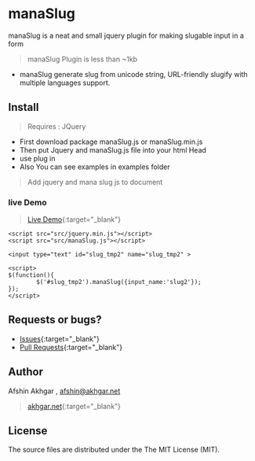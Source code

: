 # manaSlug
manaSlug is a neat and small jquery plugin for making slugable input in a form
> manaSlug Plugin is less than ~1kb
* manaSlug generate slug from unicode string, URL-friendly slugify with multiple languages support.



## Install
> Requires : JQuery
* First download package manaSlug.js or manaSlug.min.js 
* Then put Jquery and manaSlug.js file into your html Head
* use plug in 
* Also You can see examples in examples folder
> Add jquery and mana slug js to document
> 


>
>
### live Demo
> [Live Demo](http://akhgar.net/demo/manaslug/index.html){:target="_blank"}

```
<script src="src/jquery.min.js"></script>
<script src="src/manaSlug.js"></script>
```

`<input type="text" id="slug_tmp2" name="slug_tmp2" >`
```
<script>
$(function(){
        $('#slug_tmp2').manaSlug({input_name:'slug2'});
});
</script>
```


## Requests or bugs?
* [Issues](https://github.com/afshinpersian/manaSlug/issues){:target="_blank"}
* [Pull Requests](https://github.com/afshinpersian/manaSlug/pulls){:target="_blank"}

## Author
Afshin Akhgar , afshin@akhgar.net
> [akhgar.net](http://akhgar.net){:target="_blank"}

## License
The source files are distributed under the The MIT License (MIT).

